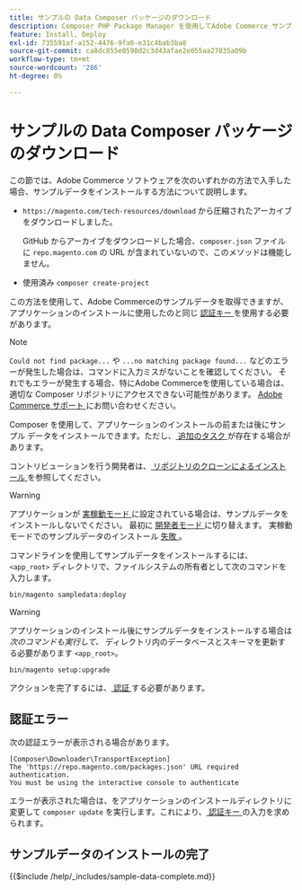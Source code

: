 ```yaml
---
title: サンプルの Data Composer パッケージのダウンロード
description: Composer PHP Package Manager を使用してAdobe Commerce サンプル データをインストールするには、次の手順に従います。
feature: Install, Deploy
exl-id: 735591af-a152-4476-9fa6-e31c4bab3ba8
source-git-commit: ca8dc855e0598d2c3d43afae2e055aa27035a09b
workflow-type: tm+mt
source-wordcount: '286'
ht-degree: 0%

---
```


# サンプルの Data Composer パッケージのダウンロード

この節では、Adobe Commerce ソフトウェアを次のいずれかの方法で入手した場合、サンプルデータをインストールする方法について説明します。

* `https://magento.com/tech-resources/download` から圧縮されたアーカイブをダウンロードしました。

  GitHub からアーカイブをダウンロードした場合、`composer.json` ファイルに `repo.magento.com` の URL が含まれていないので、このメソッドは機能しません。

* 使用済み `composer create-project`

この方法を使用して、Adobe Commerceのサンプルデータを取得できますが、アプリケーションのインストールに使用したのと同じ [ 認証キー ](../prerequisites/authentication-keys.md) を使用する必要があります。

>[!NOTE]
>
>`Could not find package...` や `...no matching package found...` などのエラーが発生した場合は、コマンドに入力ミスがないことを確認してください。 それでもエラーが発生する場合、特にAdobe Commerceを使用している場合は、適切な Composer リポジトリにアクセスできない可能性があります。 [Adobe Commerce サポート ](https://support.magento.com/hc/en-us) にお問い合わせください。

Composer を使用して、アプリケーションのインストールの前または後にサンプル データをインストールできます。ただし、[ 追加のタスク ](remove-or-update.md) が存在する場合があります。

コントリビューションを行う開発者は、[ リポジトリのクローンによるインストール ](git-repositories.md) を参照してください。

>[!WARNING]
>
>アプリケーションが [ 実稼動モード ](../../configuration/bootstrap/application-modes.md#production-mode) に設定されている場合は、サンプルデータをインストールしないでください。 最初に [ 開発者モード ](../../configuration/bootstrap/application-modes.md#developer-mode) に切り替えます。 実稼動モードでのサンプルデータのインストール [ 失敗 ](https://support.magento.com/hc/en-us/articles/360033824571#symptom-production-mode-trouble-samp-prod-)。

コマンドラインを使用してサンプルデータをインストールするには、`<app_root>` ディレクトリで、ファイルシステムの所有者として次のコマンドを入力します。

```bash
bin/magento sampledata:deploy
```

>[!WARNING]
>
>アプリケーションのインストール後にサンプルデータをインストールする場合は _次のコマンドも実行して、_ ディレクトリ内のデータベースとスキーマを更新する必要があります `<app_root>`。

```bash
bin/magento setup:upgrade
```

アクションを完了するには、[ 認証 ](../prerequisites/authentication-keys.md) する必要があります。

## 認証エラー

次の認証エラーが表示される場合があります。

```
[Composer\Downloader\TransportException]
The 'https://repo.magento.com/packages.json' URL required authentication.
You must be using the interactive console to authenticate
```

エラーが表示された場合は、をアプリケーションのインストールディレクトリに変更して `composer update` を実行します。これにより、[ 認証キー ](../prerequisites/authentication-keys.md) の入力を求められます。

## サンプルデータのインストールの完了

{{$include /help/_includes/sample-data-complete.md}}
